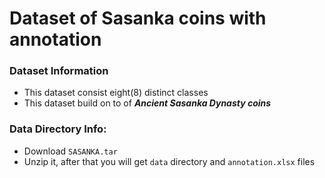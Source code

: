 <!-- @format -->

# Dataset of Sasanka coins with annotation

### Dataset Information

- This dataset consist eight(8) distinct classes
- This dataset build on to of **_Ancient Sasanka Dynasty coins_**

### Data Directory Info:

- Download `SASANKA.tar`
- Unzip it, after that you will get `data` directory and `annotation.xlsx` files
